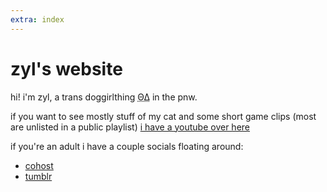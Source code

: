 ```yaml
---
extra: index
---
```


# zyl's website

hi! i'm zyl, a trans doggirlthing <abbr title="therian">ΘΔ</abbr> in the pnw.

if you want to see mostly stuff of my cat and some short game clips (most are unlisted in a public playlist) [i have a youtube over here](https://youtube.com/@zyllian)

if you're an adult i have a couple socials floating around:

- [cohost](me$https://cohost.org/zyl)
- [tumblr](me$https://www.tumblr.com/zyllian)
